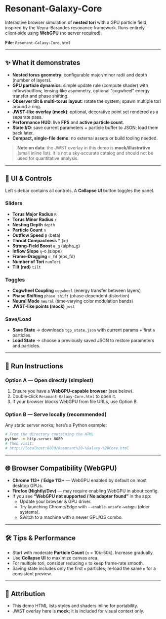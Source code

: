 # Resonant-Galaxy-Core
Interactive browser simulation of **nested tori** with a GPU particle field, inspired by the Veyra–Barandes resonance framework. Runs entirely client‑side using **WebGPU** (no server required).

**File:** `Resonant-Galaxy-Core.html`

---

## ✨ What it demonstrates
- **Nested torus geometry**: configurable major/minor radii and depth (number of layers).
- **GPU particle dynamics**: simple update rule (compute shader) with inflow/outflow, lensing‑like asymmetry, optional “cogwheel” energy transfer and phase shifting.
- **Observer tilt & multi‑torus layout**: rotate the system; spawn multiple tori around a ring.
- **JWST‑like overlay (mock)**: optional, decorative point set rendered as a separate pass.
- **Performance HUD**: live **FPS** and **active particle count**.
- **State I/O**: save current parameters + particle buffer to JSON; load them back later.
- **Compact, single‑file demo**: no external assets or build tooling needed.

> **Note on data**: the JWST overlay in this demo is **mock/illustrative** (small inline list). It is not a sky‑accurate catalog and should not be used for quantitative analysis.

---

## 🧭 UI & Controls
Left sidebar contains all controls. A **Collapse UI** button toggles the panel.

### Sliders
- **Torus Major Radius** `R`
- **Torus Minor Radius** `r`
- **Nesting Depth** `depth`
- **Particle Count** `n`
- **Outflow Speed** `β` (beta)
- **Throat Compactness** `Ξ` (xi)
- **Strong‑Field Boost** `α_g` (alpha_g)
- **Inflow Slope** `η−δ` (slope)
- **Frame‑Dragging** `ε_fd` (eps_fd)
- **Number of Tori** `numTori`
- **Tilt (rad)** `tilt`

### Toggles
- **Cogwheel Coupling** `cogwheel` (energy transfer between layers)
- **Phase Shifting** `phase_shift` (phase‑dependent distortion)
- **Neural Mode** `neural` (time‑varying color modulation bands)
- **JWST‑like points (mock)** `jwst`

### Save/Load
- **Save State** → downloads `tgp_state.json` with current params + first `n` particles.
- **Load State** → choose a previously saved JSON to restore parameters and particles.

---

## 🚀 Run Instructions

### Option A — Open directly (simplest)
1. Ensure you have a **WebGPU‑capable browser** (see below).
2. Double‑click `Resonant-Galaxy-Core.html` to open it.
3. If your browser blocks WebGPU from file URLs, use Option B.

### Option B — Serve locally (recommended)
Any static server works; here’s a Python example:
```bash
# From the directory containing the HTML
python -m http.server 8080
# Then visit:
# http://localhost:8080/Resonant%20-%Galaxy-%20Core.html
```

---

## 🌐 Browser Compatibility (WebGPU)
- **Chrome 113+ / Edge 113+** — WebGPU enabled by default on most desktop GPUs.
- **Firefox (Nightly/Dev)** — may require enabling WebGPU in about:config.
- If you see **“WebGPU not supported / No adapter found”** in the app:
  - Update your browser & GPU driver.
  - Try launching Chrome/Edge with `--enable-unsafe-webgpu` (older systems).
  - Switch to a machine with a newer GPU/OS combo.

---

## 🛠️ Tips & Performance
- Start with moderate **Particle Count** (`n` = 10k–50k). Increase gradually.
- Use **Collapse UI** to maximize canvas area.
- For multiple tori, consider reducing `n` to keep frame‑rate smooth.
- Saving state includes only the first `n` particles; re‑load the same `n` for a consistent preview.

---

## 📄 Attribution
- This demo HTML lists styles and shaders inline for portability.
- JWST overlay here is **mock**; it is included for visual context only.

